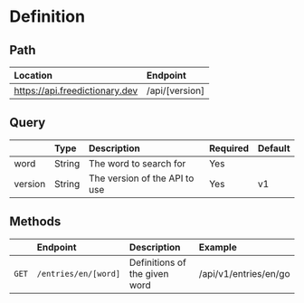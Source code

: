 # Definition

## Path

| Location                                  | Endpoint                         |
| :---------------------------------------- |:---------------------------------|
| <https://api.freedictionary.dev>          | /api/[version]                   |

## Query

 |           | Type   | Description                    | Required | Default |
 | :-------- | :----- | :----------------------------- | :------- | :------ |
 | word      | String | The word to search for         | Yes      |         |
 | version   | String | The version of the API to use  | Yes      | v1      |

## Methods

 |           | Endpoint             | Description                           | Example                    |
 | :-------- | :--------------------| :------------------------------------ | :------------------------- |
 | `GET`     | `/entries/en/[word]` | Definitions of the given word         | /api/v1/entries/en/go      |

